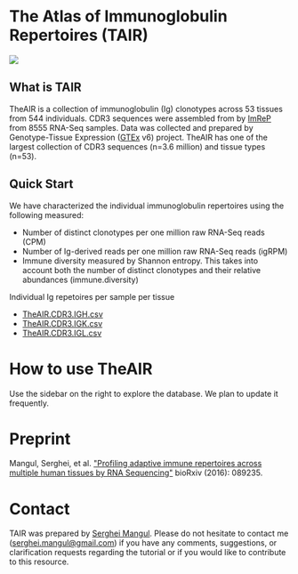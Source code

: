 # The Atlas of Immunoglobulin Repertoires (TAIR)


![](https://github.com/smangul1/TheAIR/blob/master/TheAIR.logo.png)

## What is TAIR
TheAIR is a collection of immunoglobulin (Ig) clonotypes across 53 tissues from 544 individuals. CDR3 sequences were assembled from by [ImReP](https://github.com/mandricigor/imrep/wiki) from 8555 RNA-Seq samples. Data was collected and prepared by Genotype-Tissue Expression ([GTEx](https://www.gtexportal.org/home/) v6) project. 
TheAIR has one of the largest collection of CDR3 sequences (n=3.6 million) and tissue types (n=53). 

## Quick Start

We have characterized the individual immunoglobulin repertoires using the following measured:
  

* Number of distinct clonotypes per one million raw RNA-Seq reads (CPM)
* Number of Ig-derived reads per one million raw RNA-Seq reads (igRPM)
* Immune diversity measured by Shannon entropy. This takes into account both the number of distinct clonotypes and their relative abundances (immune.diversity)


Individual Ig repetoires per sample per tissue
* [TheAIR.CDR3.IGH.csv](https://github.com/smangul1/TheAIR/blob/master/TheAIR.CDR3.IGH.csv)
* [TheAIR.CDR3.IGK.csv](https://github.com/smangul1/TheAIR/blob/master/TheAIR.CDR3.IGK.csv)
* [TheAIR.CDR3.IGL.csv](https://github.com/smangul1/TheAIR/blob/master/TheAIR.CDR3.IGL.csv)

# How to use TheAIR
Use the sidebar on the right to explore the database. We plan to update it frequently. 

# Preprint

Mangul, Serghei, et al. ["Profiling adaptive immune repertoires across multiple human tissues by RNA Sequencing"](http://www.biorxiv.org/content/early/2017/03/25/089235) bioRxiv (2016): 089235. 



# Contact 

TAIR was prepared by [Serghei Mangul](https://sergheimangul.wordpress.com/). Please do not hesitate to contact me (serghei.mangul@gmail.com) if you have any comments, suggestions, or clarification requests regarding the tutorial or if you would like to contribute to this resource.
